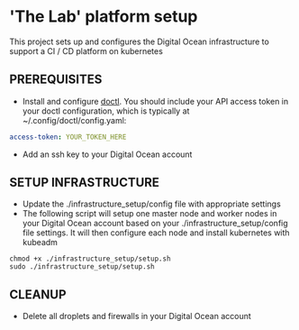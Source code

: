 # 'The Lab' platform setup
This project sets up and configures the Digital Ocean infrastructure to support a CI / CD platform on kubernetes

## PREREQUISITES
- Install and configure [doctl](https://github.com/digitalocean/doctl). You should include your API access token in your doctl configuration, which is typically at ~/.config/doctl/config.yaml:
```yaml
access-token: YOUR_TOKEN_HERE
```
- Add an ssh key to your Digital Ocean account

## SETUP INFRASTRUCTURE
- Update the ./infrastructure_setup/config file with appropriate settings
- The following script will setup one master node and worker nodes in your Digital Ocean account based on your ./infrastructure_setup/config file settings. It will then configure each node and install kubernetes with kubeadm
```shell
chmod +x ./infrastructure_setup/setup.sh
sudo ./infrastructure_setup/setup.sh
```

## CLEANUP
- Delete all droplets and firewalls in your Digital Ocean account